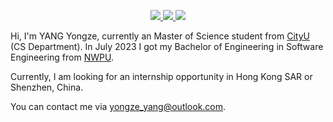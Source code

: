 <p align="center">
  <a href="https://github.com/YongzeYang">
    <img src="http://github-profile-summary-cards.vercel.app/api/cards/profile-details?username=YongzeYang&theme=transparent" />
  </a>
  <a href="https://github.com/YongzeYang">
    <img src="https://github-readme-streak-stats.herokuapp.com/?user=YongzeYang&hide_border=true&card_width=338&theme=transparent" />
  </a>
  <a href="https://github.com/YongzeYang">
    <img src="http://github-profile-summary-cards.vercel.app/api/cards/stats?username=YongzeYang&theme=transparent" />
  </a>
</p>

Hi, I'm YANG Yongze, currently an Master of Science student from [CityU](https://www.cityu.edu.hk/) (CS Department). In July 2023 I got my Bachelor of Engineering in Software Engineering from [NWPU](https://www.nwpu.edu.cn/).

Currently, I am looking for an internship opportunity in Hong Kong SAR or Shenzhen, China.

You can contact me via yongze_yang@outlook.com.
